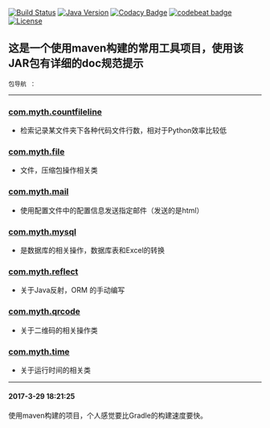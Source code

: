 [![Build Status](https://travis-ci.org/Kuangcp/JavaToolKit.svg?branch=master)](https://travis-ci.org/Kuangcp/JavaToolKit)
[![Java Version](https://img.shields.io/badge/Java-JRE%208-red.svg)](https://www.java.com/download/)
[![Codacy Badge](https://api.codacy.com/project/badge/Grade/a98ea20e4ff64eee90c43ac2a480e9a8)](https://www.codacy.com/app/Kuangcp/JavaToolKit?utm_source=github.com&amp;utm_medium=referral&amp;utm_content=Kuangcp/JavaToolKit&amp;utm_campaign=Badge_Grade)
[![codebeat badge](https://codebeat.co/badges/9ff07ca0-4c34-448d-a594-507fd9d34ec6)](https://codebeat.co/projects/github-com-kuangcp-javatoolkit-master)
[![License](https://img.shields.io/badge/license-MIT-brightgreen.svg)](LICENSE.md) 
## 这是一个使用maven构建的常用工具项目，使用该JAR包有详细的doc规范提示

`包导航 ：`
****************************************

### [com.myth.countfileline](https://github.com/Kuangcp/JavaToolKit/tree/master/src/main/java/com/myth/countfileline)
-  检索记录某文件夹下各种代码文件行数，相对于Python效率比较低

### [com.myth.file](https://github.com/Kuangcp/JavaToolKit/tree/master/src/main/java/com/myth/file)
-  文件，压缩包操作相关类

### [com.myth.mail](https://github.com/Kuangcp/JavaToolKit/tree/master/src/main/java/com/myth/mail)
-  使用配置文件中的配置信息发送指定邮件（发送的是html）

### [com.myth.mysql ](https://github.com/Kuangcp/JavaToolKit/tree/master/src/main/java/com/myth/mysql)
-  是数据库的相关操作，数据库表和Excel的转换

### [com.myth.reflect](https://github.com/Kuangcp/JavaToolKit/tree/master/src/main/java/com/myth/reflect)
- 关于Java反射，ORM 的手动编写

### [com.myth.qrcode](https://github.com/Kuangcp/JavaToolKit/tree/master/src/main/java/com/myth/qrcode)
- 关于二维码的相关操作类

### [com.myth.time](https://github.com/Kuangcp/JavaToolKit/tree/master/src/main/java/com/myth/time)
- 关于运行时间的相关类

******************************

#### 2017-3-29 18:21:25
使用maven构建的项目，个人感觉要比Gradle的构建速度要快。